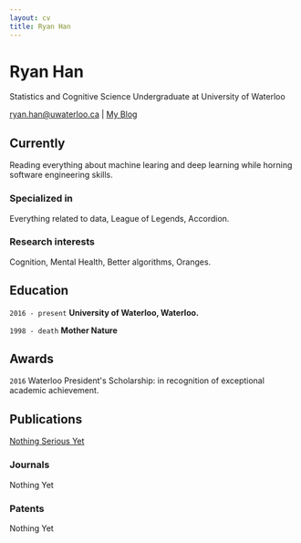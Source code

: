 ```yaml
---
layout: cv
title: Ryan Han
---
```

# Ryan Han
Statistics and Cognitive Science Undergraduate at University of Waterloo

<div id="webaddress">
<a href="ryan.han@uwaterloo.ca">ryan.han@uwaterloo.ca</a>
| <a href="http://ryanxjhan.github.io">My Blog</a>
</div>


## Currently

Reading everything about machine learing and deep learning while horning software engineering skills.

### Specialized in

Everything related to data, League of Legends, Accordion.


### Research interests

Cognition, Mental Health, Better algorithms, Oranges. 


## Education

`2016 - present`
__University of Waterloo, Waterloo.__

`1998 - death`
__Mother Nature__




## Awards

`2016`
Waterloo President's Scholarship: in recognition of exceptional academic achievement.



## Publications

[Nothing Serious Yet](ryanxjhan.github.io)

### Journals

Nothing Yet

### Patents

Nothing Yet


<!-- ### Footer

Last updated: Jan 1, 2018 -->


